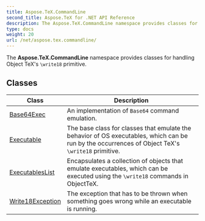```yaml
---
title: Aspose.TeX.CommandLine
second_title: Aspose.TeX for .NET API Reference
description: The Aspose.TeX.CommandLine namespace provides classes for handling Object TeXs write18 primitive
type: docs
weight: 20
url: /net/aspose.tex.commandline/
---
```

The **Aspose.TeX.CommandLine** namespace provides classes for handling Object TeX's `\write18` primitive.

## Classes

| Class | Description |
| --- | --- |
| [Base64Exec](./base64exec/) | An implementation of `Base64` command emulation. |
| [Executable](./executable/) | The base class for classes that emulate the behavior of OS executables, which can be run by the occurrences of Object TeX's `\write18` primitive. |
| [ExecutablesList](./executableslist/) | Encapsulates a collection of objects that emulate executables, which can be executed using the `\write18` commands in ObjectTeX. |
| [Write18Exception](./write18exception/) | The exception that has to be thrown when something goes wrong while an executable is running. |


